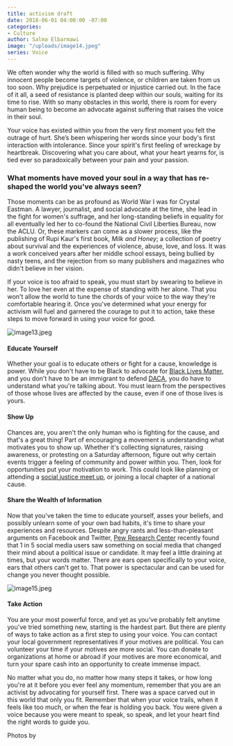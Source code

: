 ```yaml
---
title: activism draft
date: 2018-06-01 04:00:00 -07:00
categories:
- Culture
author: Salma Elbarmawi
image: "/uploads/image14.jpeg"
series: Voice
---
```


We often wonder why the world is filled with so much suffering. Why innocent people become targets of violence, or children are taken from us too soon. Why prejudice is perpetuated or injustice carried out. In the face of it all, a seed of resistance is planted deep within our souls, waiting for its time to rise. With so many obstacles in this world, there is room for every human being to become an advocate against suffering that raises the voice in their soul. 

Your voice has existed within you from the very first moment you felt the outrage of hurt. She’s been whispering her words since your body's first interaction with intolerance. Since your spirit's first feeling of wreckage by heartbreak. Discovering what you care about, what your heart yearns for, is tied ever so paradoxically between your pain and your passion.  

### What moments have moved your soul in a way that has re-shaped the world you've always seen? 

Those moments can be as profound as World War I was for Crystal Eastman. A lawyer, journalist, and social advocate at the time, she lead in the fight for women's suffrage, and her long-standing beliefs in equality for all eventually led her to co-found the National Civil Liberties Bureau, now the ACLU. Or, these markers can come as a slower process, like the publishing of Rupi Kaur's first book, _Milk and Honey_; a collection of poetry about survival and the experiences of violence, abuse, love, and loss. It was a work conceived years after her middle school essays, being bullied by nasty teens, and the rejection from so many publishers and magazines who didn't believe in her vision. 

If your voice is too afraid to speak, you must start by swearing to believe in her. To love her even at the expense of standing with her alone. That you won't allow the world to tune the chords of your voice to the way they're comfortable hearing it. Once you've determined what your energy for activism will fuel and garnered the courage to put it to action, take these steps to move forward in using your voice for good.

![image13.jpeg](/uploads/image13.jpeg)

#### Educate Yourself 

Whether your goal is to educate others or fight for a cause, knowledge is power. While you don't have to be Black to advocate for [Black Lives Matter](https://blacklivesmatter.com/), and you don't have to be an immigrant to defend [DACA](https://www.npr.org/2017/09/05/548754723/5-things-you-should-know-about-daca), you do have to understand what you're talking about. You must learn from the perspectives of those whose lives are affected by the cause, even if one of those lives is yours.   

#### Show Up 

Chances are, you aren't the only human who is fighting for the cause, and that's a great thing! Part of encouraging a movement is understanding what motivates you to show up. Whether it's collecting signatures, raising awareness, or protesting on a Saturday afternoon, figure out why certain events trigger a feeling of community and power within you. Then, look for opportunities put your motivation to work. This could look like planning or attending a [social justice meet up](https://www.meetup.com/topics/social-justice/), or joining a local chapter of a national cause. 

#### Share the Wealth of Information

Now that you've taken the time to educate yourself, asses your beliefs, and possibly unlearn some of your own bad habits, it's time to share your experiences and resources. Despite angry rants and less-than-pleasant arguments on Facebook and Twitter, [Pew Research Center](http://www.pewinternet.org/2016/10/25/the-tone-of-social-media-discussions-around-politics/) recently found that 1 in 5 social media users saw something on social media that changed their mind about a political issue or candidate. It may feel a little draining at times, but your words matter. There are ears open specifically to your voice, ears that others can't get to. That power is spectacular and can be used for change you never thought possible. 

![image15.jpeg](/uploads/image15.jpeg)

#### Take Action 

You are your most powerful force, and yet as you've probably felt anytime you've tried something new, starting is the hardest part. But there are plenty of ways to take action as a first step to using your voice. You can contact your local government representatives if your motives are political. You can volunteer your time if your motives are more social. You can donate to organizations at home or abroad if your motives are more economical, and turn your spare cash into an opportunity to create immense impact.  

No matter what you do, no matter how many steps it takes, or how long you're at it before you ever feel any momentum, remember that you are an activist by advocating for yourself first. There was a space carved out in this world that only you fit. Remember that when your voice trails, when it feels like too much, or when the fear is holding you back. You were given a voice because you were meant to speak, so speak, and let your heart find the right words to guide you.

Photos by